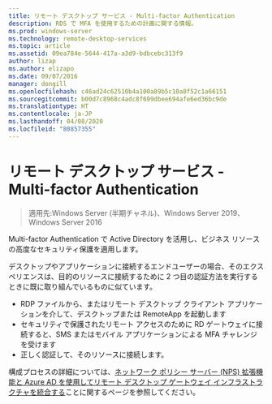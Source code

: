 ```yaml
---
title: リモート デスクトップ サービス - Multi-factor Authentication
description: RDS で MFA を使用するための計画に関する情報。
ms.prod: windows-server
ms.technology: remote-desktop-services
ms.topic: article
ms.assetid: 09ea784e-5644-417a-a3d9-bdbcebc313f9
author: lizap
ms.author: elizapo
ms.date: 09/07/2016
manager: dongill
ms.openlocfilehash: c46ad24c62510b4a100a89b5c10a8f52c1a66151
ms.sourcegitcommit: b00d7c8968c4adc8f699dbee694afe6ed36bc9de
ms.translationtype: HT
ms.contentlocale: ja-JP
ms.lasthandoff: 04/08/2020
ms.locfileid: "80857355"
---
```

# <a name="remote-desktop-services---multi-factor-authentication"></a>リモート デスクトップ サービス - Multi-factor Authentication

>適用先:Windows Server (半期チャネル)、Windows Server 2019、Windows Server 2016

Multi-factor Authentication で Active Directory を活用し、ビジネス リソースの高度なセキュリティ保護を適用します。

デスクトップやアプリケーションに接続するエンドユーザーの場合、そのエクスペリエンスは、目的のリソースに接続するために 2 つ目の認証方法を実行するときに既に取り組んでいるものに似ています。
- RDP ファイルから、またはリモート デスクトップ クライアント アプリケーションを介して、デスクトップまたは RemoteApp を起動します
- セキュリティで保護されたリモート アクセスのために RD ゲートウェイに接続すると、SMS またはモバイル アプリケーションによる MFA チャレンジを受けます
- 正しく認証して、そのリソースに接続します。

構成プロセスの詳細については、[ネットワーク ポリシー サーバー (NPS) 拡張機能と Azure AD を使用してリモート デスクトップ ゲートウェイ インフラストラクチャを統合する](https://docs.microsoft.com/azure/multi-factor-authentication/nps-extension-remote-desktop-gateway)ことに関するページを参照してください。
